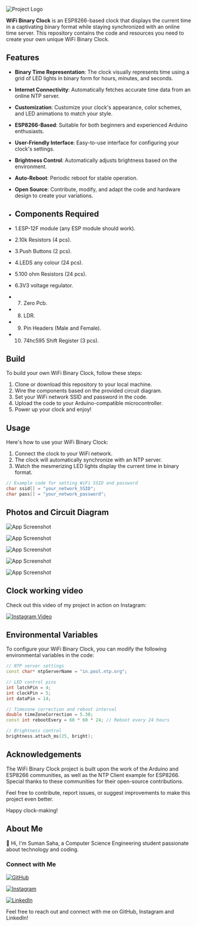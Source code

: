 ![Project Logo](https://github.com/circuito-suman/BinaryInternetClock/blob/main/Pictures/Layer%201.png?raw=true) 

**WiFi Binary Clock** is an ESP8266-based clock that displays the current time in a captivating binary format while staying synchronized with an online time server. This repository contains the code and resources you need to create your own unique WiFi Binary Clock.

## Features
- **Binary Time Representation**: The clock visually represents time using a grid of LED lights in binary form for hours, minutes, and seconds.
- **Internet Connectivity**: Automatically fetches accurate time data from an online NTP server.
- **Customization**: Customize your clock's appearance, color schemes, and LED animations to match your style.
- **ESP8266-Based**: Suitable for both beginners and experienced Arduino enthusiasts.
- **User-Friendly Interface**: Easy-to-use interface for configuring your clock's settings.
- **Brightness Control**: Automatically adjusts brightness based on the environment.
- **Auto-Reboot**: Periodic reboot for stable operation.
- **Open Source**: Contribute, modify, and adapt the code and hardware design to create your variations.

- ## Components Required
- 1.ESP-12F module (any ESP module should work).
- 2.10k Resistors (4 pcs).
- 3.Push Buttons (2 pcs).
- 4.LEDS any colour (24 pcs).
- 5.100 ohm Resistors (24 pcs).
- 6.3V3 voltage regulator.
- 7. Zero Pcb.
- 8. LDR.
- 9. Pin Headers (Male and Female).
- 10. 74hc595 Shift Register (3 pcs).
  
## Build
To build your own WiFi Binary Clock, follow these steps:

1. Clone or download this repository to your local machine.
2. Wire the components based on the provided circuit diagram.
3. Set your WiFi network SSID and password in the code.
4. Upload the code to your Arduino-compatible microcontroller.
5. Power up your clock and enjoy!

## Usage
Here's how to use your WiFi Binary Clock:

1. Connect the clock to your WiFi network.
2. The clock will automatically synchronize with an NTP server.
3. Watch the mesmerizing LED lights display the current time in binary format.

```cpp
// Example code for setting WiFi SSID and password
char ssid[] = "your_network_SSID";
char pass[] = "your_network_password";
```

## Photos and Circuit Diagram

![App Screenshot](https://github.com/circuito-suman/BinaryInternetClock/blob/main/Pictures/CircuitDiagram.png?raw=true)

![App Screenshot](https://github.com/circuito-suman/BinaryInternetClock/blob/main/Pictures/1.jpg?raw=true)

![App Screenshot](https://github.com/circuito-suman/BinaryInternetClock/blob/main/Pictures/2.jpg?raw=true)

![App Screenshot](https://github.com/circuito-suman/BinaryInternetClock/blob/main/Pictures/3.jpg?raw=true)

![App Screenshot](https://github.com/circuito-suman/BinaryInternetClock/blob/main/Pictures/4.jpg?raw=true)

## Clock working video
Check out this video of my project in action on Instagram:

[![Instagram Video](https://img.shields.io/badge/Instagram-Video-red?logo=instagram&style=for-the-badge)](https://www.instagram.com/p/Cmil8wFDJDa/)


## Environmental Variables

To configure your WiFi Binary Clock, you can modify the following environmental variables in the code:

```cpp
// NTP server settings
const char* ntpServerName = "in.pool.ntp.org";

// LED control pins
int latchPin = 4;
int clockPin = 5;
int dataPin = 14;

// Timezone correction and reboot interval
double timeZoneCorrection = 5.30;
const int rebootEvery = 60 * 60 * 24; // Reboot every 24 hours

// Brightness control
brightness.attach_ms(25, bright);
```
## Acknowledgements

The WiFi Binary Clock project is built upon the work of the Arduino and ESP8266 communities, as well as the NTP Client example for ESP8266. Special thanks to these communities for their open-source contributions.

Feel free to contribute, report issues, or suggest improvements to make this project even better.

Happy clock-making!


## About Me

👋 Hi, I'm Suman Saha, a Computer Science Engineering student passionate about technology and coding.

### Connect with Me

[![GitHub](https://img.shields.io/badge/GitHub-circuito-suman-brightgreen?logo=github&style=for-the-badge)](https://github.com/circuito-suman)

[![Instagram](https://img.shields.io/badge/Instagram-circuito_suman-red?logo=instagram&style=for-the-badge)](https://www.instagram.com/circuito_suman/)

[![LinkedIn](https://img.shields.io/badge/LinkedIn-SumanSaha-blue?logo=linkedin&style=for-the-badge)](http://www.linkedin.com/in/suman-saha-69ba5029a)


Feel free to reach out and connect with me on GitHub, Instagram and  LinkedIn!
